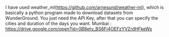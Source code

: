 I have used weather_ml(https://github.com/arnesund/weather-ml), which is basically a python program made to download datasets from WunderGround.
You just need the API Key, after that you can specify the cities and duration of the days you want.
Mumbai :
https://drive.google.com/open?id=0B8etv_BS6Fi4OEFzYVZrdHFkeWs

